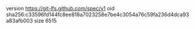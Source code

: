 version https://git-lfs.github.com/spec/v1
oid sha256:c33596fd144fc8ee818a7023258e7be4c3054a76c59fa236d4dca93a83afb003
size 6515
